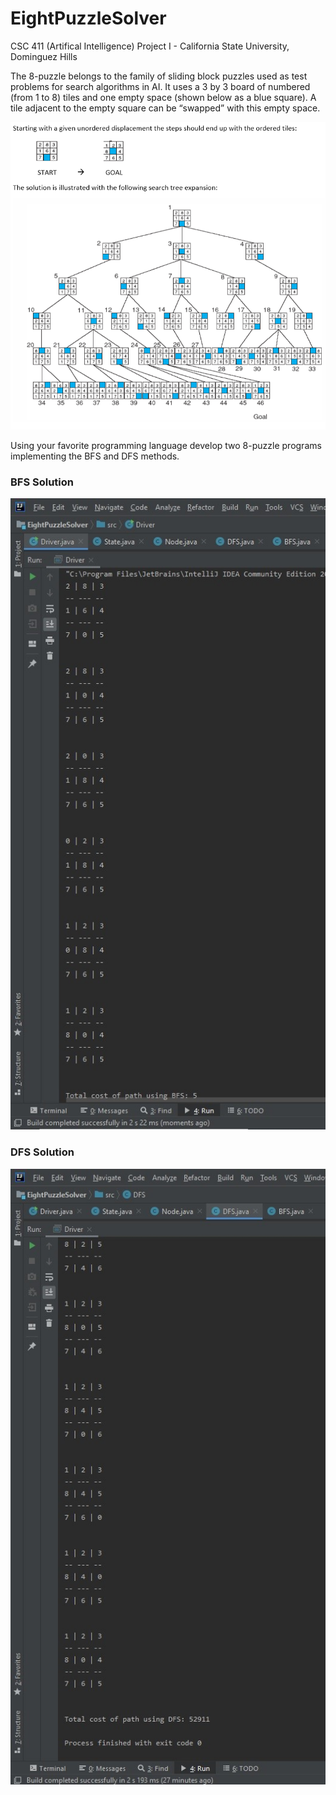 # EightPuzzleSolver
CSC 411 (Artifical Intelligence) Project I - California State University, Dominguez Hills

The 8-puzzle belongs to the family of sliding block puzzles used as test problems for search algorithms in AI. It uses a 3 by 3 board of numbered (from 1 to 8) tiles and one empty space (shown below as a blue square). A tile adjacent to the empty square can be “swapped” with this empty space.

![Prompt Diagram](https://github.com/kdrioja/EightPuzzleSolver/blob/master/Prompt%20Diagram.png)

Using your favorite programming language develop two 8-puzzle programs implementing the BFS and DFS methods.

### BFS Solution
![BFS Solution](https://github.com/kdrioja/EightPuzzleSolver/blob/master/BFS%20Solution.jpg)

### DFS Solution
![DFS Solution](https://github.com/kdrioja/EightPuzzleSolver/blob/master/DFS%20Solution.jpg)
